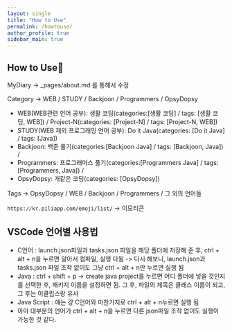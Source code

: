 ```yaml
---
layout: single
title: "How to Use"
permalink: /howtouse/
author_profile: true
sidebar_main: true
---
```


## How to Use👊
MyDiary -> _pages/about.md 를 통해서 수정

Category -> WEB / STUDY / Backjoon / Programmers / OpsyDopsy
  - WEB(WEB관련 언어 공부): 생활 코딩(categories:[생활 코딩] / tags: [생활 코딩, WEB]) / Project-N(categories: [Project-N] / tags: [Project-N, WEB])
  - STUDY(WEB 제외 프로그래밍 언어 공부): Do it Java(categories: [Do it Java] / tags: [Java])
  - Backjoon: 백준 풀기(categories:[Backjoon Java] / tags: [Backjoon, Java]) / 
  - Programmers: 프로그래머스 풀기(categories:[Programmers Java] / tags: [Programmers, Java]) / 
  - OpsyDopsy: 개같은 코딩(categories: [OpsyDopsy])
 
Tags -> OpsyDopsy / WEB / Backjoon / Programmers / 그 외의 언어들

`https://kr.piliapp.com/emoji/list/`
-> 이모티콘
<br>

## VSCode 언어별 사용법
- C언어 : launch.json파일과 tasks.json 파일을 해당 폴더에 저장해 준 후, ctrl + alt + n을 누르면 알아서 컴파일, 실행 다됨 -> 다시 해보니, launch.json과 tasks.json 파일 조작 없이도 그냥 ctrl + alt + n만 누르면 실행 됨
- Java : ctrl + shift + p -> create java project를 누르면 어디 폴더에 넣을 것인지를 선택한 후, 패키지 이름을 설정하면 됨. 그 후, 파일의 제목은 클래스 이름이 되고, 그 후는 이클립스랑 유사
- Java Script : 얘는 걍 C언어와 마찬가지로 ctrl + alt + n누르면 실행 됨
- 아마 대부분의 언어가 ctrl + alt + n을 누르면 다른 json파일 조작 없이도 실행이 가능한 것 같다. 

